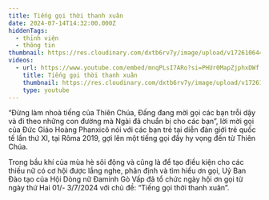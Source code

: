 ```yaml
---
title: Tiếng gọi thời thanh xuân
date: 2024-07-14T14:32:00.000Z
hiddenTags:
  - thỉnh viện
  - thông tin
thumbnail: https://res.cloudinary.com/dxtb6rv7y/image/upload/v1726106443/344342926_248779361055198_6927810168029653246_n_lu5mxv.jpg
videos:
  - url: https://www.youtube.com/embed/mnqPLsI7ARo?si=PHUr0MapZjphxDWf
    title: Tiếng gọi thời thanh xuân
    thumbnail: https://res.cloudinary.com/dxtb6rv7y/image/upload/v1726106443/344342926_248779361055198_6927810168029653246_n_lu5mxv.jpg
    type: youtube
---
```

“Đừng làm nhoà tiếng của Thiên Chúa, Đấng đang mời gọi các bạn trỗi dậy và đi theo những con đường mà Ngài đã chuẩn bị cho các bạn”, lời mời gọi của Đức Giáo Hoàng Phanxicô nói với các bạn trẻ tại diễn đàn giới trẻ quốc tế lần thứ XI, tại Rôma 2019, gợi lên một tiếng gọi đầy hy vọng đến từ Thiên Chúa.

Trong bầu khí của mùa hè sôi động và cũng là để tạo điều kiện cho các thiếu nữ có cơ hội được lắng nghe, phân định và tìm hiểu ơn gọi, Uỷ Ban Đào tạo của Hội Dòng nữ Đaminh Gò Vấp đã tổ chức ngày hội ơn gọi từ ngày thứ Hai 01/- 3/7/2024 với chủ đề: “Tiếng gọi thời thanh xuân”.
